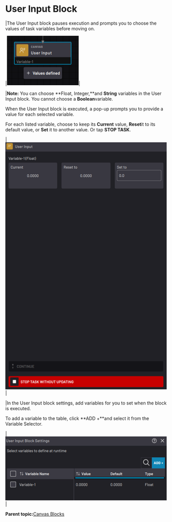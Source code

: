 # User Input Block

|The User Input block pauses execution and prompts you to choose the values of task variables before moving on.

|![](../../../../_Media/ForgeOS-5-x/BlockGlossary-5-x/Canvas_Blocks/canvas-blocks-user-input-20220916-5.3-jlh-001.png)|

|**Note:** You can choose **Float, Integer,**and **String** variables in the User Input block. You cannot choose a **Boolean**variable.

When the User Input block is executed, a pop-up prompts you to provide a value for each selected variable.

For each listed variable, choose to keep its **Current** value, **Reset**it to its default value, or **Set** it to another value. Or tap **STOP TASK**.

|![](../../../../_Media/ForgeOS-5-x/BlockGlossary-5-x/Canvas_Blocks/canvas-blocks-user-input-runtime-20220916-5.3-jlh-001.png)|

|In the User Input block settings, add variables for you to set when the block is executed.

To add a variable to the table, click **ADD +**and select it from the Variable Selector.

|![](../../../../_Media/ForgeOS-5-x/BlockGlossary-5-x/Canvas_Blocks/canvas-blocks-user-input-settings-20220916-5.3-jlh-001.png)|

**Parent topic:**[Canvas Blocks](../../6-Task-Canvas-App/Block_Glossary/canvas_blocks.md)

